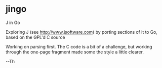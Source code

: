 # jingo
J in Go

Exploring J (see http://www.jsoftware.com) by porting sections of it to Go, based on the GPL'd C source

Working on parsing first.  The C code is a bit of a challenge, but working through the one-page fragment made some the style a little clearer. 

--Th
